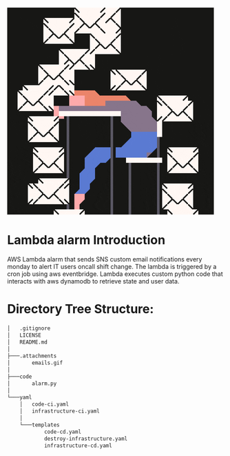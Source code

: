 <!-- Logos -->
![Emails are raining](/.attachments/emails.gif)

# Lambda alarm Introduction
AWS Lambda alarm that sends SNS custom email notifications every monday to alert IT users oncall shift change. The lambda is triggered by a cron job using aws eventbridge. Lambda executes custom python code that interacts with aws dynamodb to retrieve state and user data.

# Directory Tree Structure:
```
│   .gitignore
│   LICENSE
│   README.md
│
├───.attachments
│       emails.gif
│
├───code
│       alarm.py
│
└───yaml
    │   code-ci.yaml
    │   infrastructure-ci.yaml
    │
    └───templates
            code-cd.yaml
            destroy-infrastructure.yaml
            infrastructure-cd.yaml
```